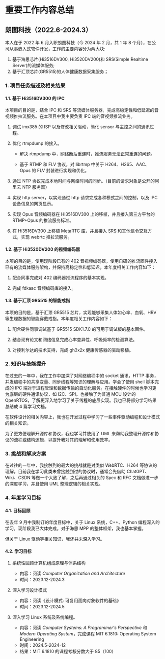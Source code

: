# 重要工作内容总结

## 朗图科技（2022.6-2024.3）

本人在于 2022 年 6 月入职朗图科技（今 2024 年 2 月，共 1 年 8 个月），在公司从事嵌入式软件开发，工作的主要内容分为两大块:

1. 基于海思芯片(Hi3516DV300, Hi3520DV200)和 SRS(Simple Realtime Server)的流媒体服务;
2. 基于汇顶芯片(GR5515)的人体健康数据采集服务；

### 1. 项目任务描述及相关结果

#### 1.1. 基于 Hi3516DV300 的 IPC

本项目的目的是，结合 IPC 和 SRS 等流媒体服务器，完成高稳定性和低延迟的音视频推拉流服务。在本项目中我主要负责 IPC 端的音视频推流业务。

1. 调试 imx385 的 ISP 以及修改相关驱动，简化 sensor 与主控之间的通讯过程。

2. 优化 rtmpdump 的接入。

   - 解决 rtmpdump 中，网络断后重连时，推流服务无法正常重连的问题。

   - 基于 RTMP 和 FLV 协议，对 librtmp 中关于 H264、H265、AAC、Opus 的 FLV 封装进行实现和优化。

3. 通过 NTP 协议完成本地时间与网络时间的同步。（目前的请求对象是公开的阿里云 NTP 服务器）

4. 实现 http server，以实现通过 http 请求完成各种模式之间的控制，以及 IPC 设备信息的网页显示。

5. 实现 Opus 音频编码器在 Hi3516DV300 上的移植，并且接入第三方平台的 RTMP+Opus 的推流服务标准。

6. 在 Hi3516DV300 上移植 MetaRTC 库，并且接入 SRS 和其他信令交互方式，实现 webrtc 推拉流服务。

#### 1.2. 基于 Hi3520DV200 的视频编码器

本项的目的是，使用现阶段已有的 402 音视频编码器，使用自研的推流固件接入已有的流媒体服务架构，并保持高稳定性和低延迟。本年度相关工作内容如下：

1. 配合同事完成对 402 编码器推流程序的基本实现。

2. 完成 fdkaac 音频编码库的接入。

#### 1.3. 基于汇顶 GR5515 的智能戒指

本项的目的是，基于汇顶 GR5515 芯片，实现能够采集人体如心率、血氧、HRV 等生理数据的智能穿戴戒指。本年度相关工作内容如下：

1. 配合硬件同事调试基于 GR5515 SDK1.7.0 的可用于调试板的基本固件。

2. 结合现有论文和网络信息完成心率变异性、呼吸频率的检测算法。

3. 对接利尔达的技术支持，完成 gh3x2x 健康传感器的驱动移植。

### 2. 知识与技能提升

在过去的一年中，我在工作中加深了对网络编程中的 socket 通讯，HTTP 事务，并发编程中的共享变量、同步线程等知识的理解与应用。学会了使用 shell 脚本完成的 IPC 端对于进程管理和数据传输的自动化服务。在接触硬件的时候也学习更为底层的硬件通讯协议，如 I2C、SPI。也接触了为普通 MCU 设计的 OpenRTOS，了解更深入地学习了关于线程的底层实现。我也已将部分学习结果总结成 4 篇学习文档。

在软件设计的相关内容上，我也在开发过程中学习了一些事件驱动编程和设计模式的相关知识。

为了更方便理解开源库和协议，我也学习并使用了 UML 来帮助我整理开源库和协议的流程或结构逻辑，以提升我对其的理解和使用效率。

### 3. 挑战和解决方案

在过往的一年中，我接触到的最大的挑战就是对类似 WebRTC、H264 等协议的理解。目前我在学习此类未曾接触到过的协议时，通常会先借助 ChatGPT、Wiki、CSDN 等做一个大致了解，之后再通过相关的 Spec 和 RFC 文档做进一步的深度学习，并且使用 UML 整理逻辑的相关实现。

### 4. 年度学习目标

#### 4.1. 目标回顾

在去年 9 月中我制订的年度目标中，关于 Linux 系统，C++、Python 编程深入的学习，现阶段我已大体完成。对于海思 MPP 的整体框架，我也基本掌握。

但关于 Linux 驱动等相关知识，我还并未深入学习。

#### 4.2. 学习目标

1. 系统性回顾计算机组成原理与体系结构

   - 内容：阅读 _Computer Organization and Architecture_
   - 时间：2023.12-2024.3

2. 深入学习设计模式

   - 内容：阅读《设计模式: 可复用面向对象软件的基础》
   - 时间：2023.12-2024.5

3. 深入学习 Linux 系统及系统编程。
   - 内容：阅读 _Computer Systems: A Programmer's Perspective_ 和 _Modern Operating System_，完成课程 MIT 6.1810: Operating System Engineering
   - 时间：2024.5-2024-12
   - 结果：MIT 6.1810 的课程考核分数大于 85（100）
